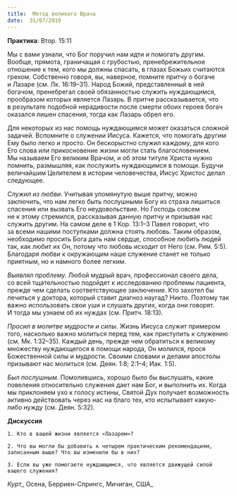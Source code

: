 ```yaml
---
title:  Метод великого Врача
date:  31/07/2019
---
```


**Практика**: Втор. 15:11

Мы с вами узнали, что Бог поручил нам идти и помогать другим. Вообще, прямота, граничащая с грубостью, пренебрежительное отношение к тем, кого мы должны спасать, в глазах Божьих считаются грехом. Собственно говоря, вы, наверное, помните притчу о богаче и Лазаре (см. Лк. 16:19–31). Народ Божий, представленный в ней богачом, пренебрегал своей обязанностью служить нуждающимся, прообразом которых является Лазарь. В притче рассказывается, что в результате подобной нерадивости после смерти обоих героев богач оказался лишен спасения, тогда как Лазарь обрел его.

Для некоторых из нас помощь нуждающимся может оказаться сложной задачей. Вспомните о служении Иисуса. Кажется, что помогать другим Ему было легко и просто. Он бескорыстно служил каждому, для кого Его слова или прикосновение жизни могли стать благословением. Мы называем Его великим Врачом, и об этом титуле Христа нужно помнить, размышляя, как послужить нуждающимся в помощи. Будучи величайшим Целителем в истории человечества, Иисус Христос делал следующее.

_Служил из любви_. Учитывая упомянутую выше притчу, можно заключить, что нам легко быть послушными Богу из страха лишиться спасения или вызвать Его неудовольствие. Но Господь совсем не к этому стремился, рассказывая данную притчу и призывая нас служить другим. На самом деле в 1 Кор. 13:1–3 Павел говорит, что за всеми нашими поступками должна стоять любовь. Таким образом, необходимо просить Бога дать нам сердце, способное любить людей так, как любит их Он, потому что любовь исходит от Него (см. Рим. 5:5). Благодаря любви к окружающим наше служение станет не только приятным, но и намного более легким.

_Выявлял проблему._ Любой мудрый врач, профессионал своего дела, со всей тщательностью подойдет к исследованию проблемы пациента, прежде чем сделать соответствующее заключение. Кто захотел бы лечиться у доктора, который ставит диагноз наугад? Никто. Поэтому так важно использовать свои уши и слушать других, когда они говорят. И тогда мы узнаем об их нуждах (см. Притч. 18:13).

_Просил в молитве мудрости и силы_. Жизнь Иисуса служит примером того, насколько важно молиться перед тем, как приступить к служению (см. Мк. 1:32–35). Каждый день, прежде чем обратиться к великому множеству нуждающегося в помощи народа, Он молился, прося Божественной силы и мудрости. Своими словами и делами апостолы призывают нас молиться (см. Деян. 1:8; 2:1–4; Иак. 1:5).

_Был послушным._ Помолившись, хорошо было бы выслушать, какие повеления относительно служения дает нам Бог, и выполнить их. Когда мы приклоняем ухо к голосу истины, Святой Дух получает возможность активно действовать через нас на благо тех, кто испытывает какую-либо нужду (см. Деян. 5:32).

**Дискуссия**

`1.	Кто в вашей жизни является «Лазарем»?`

`2.	Что вы могли бы добавить к четырем практическим рекомендациям, записанным выше? Что вы изменили бы в них?`

`3.	Если вы уже помогаете нуждающимся, что является движущей силой вашего служения?`

_Курт__ Осена, Берриен-Спрингс, Мичиган, США_
